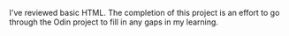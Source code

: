 I've reviewed basic HTML. The completion of this project is an effort to go through the Odin project to fill in any gaps in my learning.